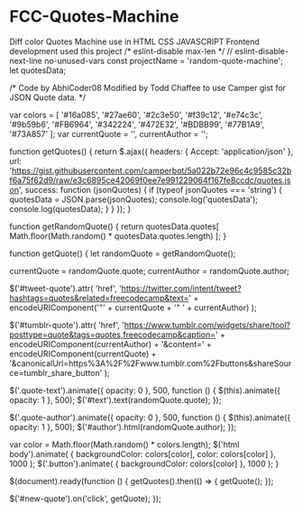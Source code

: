 # FCC-Quotes-Machine
Diff color Quotes Machine use in HTML CSS JAVASCRIPT Frontend development used this project
/* eslint-disable max-len */
// eslint-disable-next-line no-unused-vars
const projectName = 'random-quote-machine';
let quotesData;

/*
  Code by AbhiCoder08
  Modified by Todd Chaffee to use Camper gist for JSON Quote data.
*/

var colors = [
  '#16a085',
  '#27ae60',
  '#2c3e50',
  '#f39c12',
  '#e74c3c',
  '#9b59b6',
  '#FB6964',
  '#342224',
  '#472E32',
  '#BDBB99',
  '#77B1A9',
  '#73A857'
];
var currentQuote = '',
  currentAuthor = '';

function getQuotes() {
  return $.ajax({
    headers: {
      Accept: 'application/json'
    },
    url: 'https://gist.githubusercontent.com/camperbot/5a022b72e96c4c9585c32bf6a75f62d9/raw/e3c6895ce42069f0ee7e991229064f167fe8ccdc/quotes.json',
    success: function (jsonQuotes) {
      if (typeof jsonQuotes === 'string') {
        quotesData = JSON.parse(jsonQuotes);
        console.log('quotesData');
        console.log(quotesData);
      }
    }
  });
}

function getRandomQuote() {
  return quotesData.quotes[
    Math.floor(Math.random() * quotesData.quotes.length)
  ];
}

function getQuote() {
  let randomQuote = getRandomQuote();

  currentQuote = randomQuote.quote;
  currentAuthor = randomQuote.author;

  $('#tweet-quote').attr(
    'href',
    'https://twitter.com/intent/tweet?hashtags=quotes&related=freecodecamp&text=' +
      encodeURIComponent('"' + currentQuote + '" ' + currentAuthor)
  );

  $('#tumblr-quote').attr(
    'href',
    'https://www.tumblr.com/widgets/share/tool?posttype=quote&tags=quotes,freecodecamp&caption=' +
      encodeURIComponent(currentAuthor) +
      '&content=' +
      encodeURIComponent(currentQuote) +
      '&canonicalUrl=https%3A%2F%2Fwww.tumblr.com%2Fbuttons&shareSource=tumblr_share_button'
  );

  $('.quote-text').animate({ opacity: 0 }, 500, function () {
    $(this).animate({ opacity: 1 }, 500);
    $('#text').text(randomQuote.quote);
  });

  $('.quote-author').animate({ opacity: 0 }, 500, function () {
    $(this).animate({ opacity: 1 }, 500);
    $('#author').html(randomQuote.author);
  });

  var color = Math.floor(Math.random() * colors.length);
  $('html body').animate(
    {
      backgroundColor: colors[color],
      color: colors[color]
    },
    1000
  );
  $('.button').animate(
    {
      backgroundColor: colors[color]
    },
    1000
  );
}

$(document).ready(function () {
  getQuotes().then(() => {
    getQuote();
  });

  $('#new-quote').on('click', getQuote);
});
